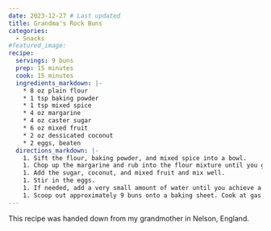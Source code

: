 ```yaml
---
date: 2023-12-27 # Last updated
title: Grandma's Rock Buns
categories:
  - Snacks
#featured_image:
recipe:
  servings: 9 buns
  prep: 15 minutes
  cook: 15 minutes
  ingredients_markdown: |-
    * 8 oz plain flour
    * 1 tsp baking powder
    * 1 tsp mixed spice
    * 4 oz margarine
    * 4 oz caster sugar
    * 6 oz mixed fruit
    * 2 oz dessicated coconut
    * 2 eggs, beaten
  directions_markdown: |-
    1. Sift the flour, baking powder, and mixed spice into a bowl.
    1. Chop up the margarine and rub into the flour mixture until you get a breadcrumb consistency.
    1. Add the sugar, coconut, and mixed fruit and mix well.
    1. Stir in the eggs.
    1. If needed, add a very small amount of water until you achieve a soft dropping consistency (drops off the spoon in 5 seconds).
    1. Scoop out approximately 9 buns onto a baking sheet. Cook at gas mark 7 (220 C, 425 F) for 15 minutes.
---
```

This recipe was handed down from my grandmother in Nelson, England.
